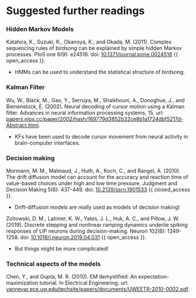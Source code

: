 # Suggested further readings

### Hidden Markov Models

Katahira, K., Suzuki, K., Okanoya, K., and Okada, M. (2011). Complex sequencing rules of birdsong can be explained by simple hidden Markov processes. PloS one 6(9): e24516. doi: [10.1371/journal.pone.0024516](https://doi.org/10.1371/journal.pone.0024516) {{ open_access }}.
 - HMMs can be used to understand the statistical structure of birdsong.

### Kalman Filter

Wu, W., Black, M., Gao, Y., Serruya, M., Shaikhouni, A., Donoghue, J., and Bienenstock, E. (2002). Neural decoding of cursor motion using a Kalman filter. Advances in neural information processing systems, 15. url: [papers.nips.cc/paper/2002/hash/169779d3852b32ce8b1a1724dbf5217d-Abstract.html](https://papers.nips.cc/paper/2002/hash/169779d3852b32ce8b1a1724dbf5217d-Abstract.html).
 - KFs have been used to decode cursor movement from neural activity in brain-computer interfaces.

### Decision making

Mormann, M. M., Malmaud, J., Huth, A., Koch, C., and Rangel, A. (2010). The drift diffusion model can account for the accuracy and reaction time of value-based choices under high and low time pressure. Judgment and Decision Making 5(6): 437-449. doi: [10.2139/ssrn.1901533](https://doi.org/10.2139/ssrn.1901533) {{ closed_access }}.
 - Drift-diffusion models are really used as models of decision making!

Zoltowski, D. M., Latimer, K. W., Yates, J. L., Huk, A. C., and Pillow, J. W. (2019). Discrete stepping and nonlinear ramping dynamics underlie spiking responses of LIP neurons during decision-making. Neuron 102(6): 1249-1258. doi: [10.1016/j.neuron.2019.04.031](https://doi.org/10.1016/j.neuron.2019.04.031) {{ open_access }}.
 - But things might be more complicated!

### Technical aspects of the models

Chen, Y., and Gupta, M. R. (2010). EM demystified: An expectation-maximization tutorial. In Electrical Engineering. url: [vannevar.ece.uw.edu/techsite/papers/documents/UWEETR-2010-0002.pdf](https://vannevar.ece.uw.edu/techsite/papers/documents/UWEETR-2010-0002.pdf).
